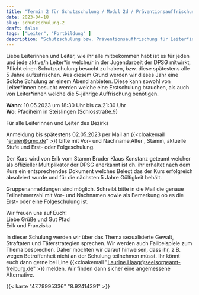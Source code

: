 ```yaml
---
title: "Termin 2 für Schutzschulung / Modul 2d / Präventionsauffrischung"
date: 2023-04-18
slug: schutzschulung-2
draft: false
tags: ["Leiter", "Fortbildung" ]
description: "Schutzschulung bzw. Präventionsauffrischung für Leiter*innen im Bezirk Bodensee"
---
```


Liebe Leiterinnen und Leiter,
wie ihr alle mitbekommen habt ist es für jeden und jede aktive/n Leiter\*in welche/r in der Jugendarbeit der DPSG mitwirkt, Pflicht einen Schutzschulung besucht zu haben, bzw. diese spätestens alle 5 Jahre aufzufrischen. Aus diesem Grund werden wir dieses Jahr eine Solche Schulung an einem Abend anbieten. Diese kann sowohl von Leiter\*innen besucht werden welche eine Erstschulung brauchen, als auch von Leiter*innen welche die 5-jährige Auffrischung benötigen.

**Wann**: 10.05.2023 um 18:30 Uhr bis ca.21:30 Uhr  
**Wo**: Pfadiheim in Steislingen (Schlosstraße.9)

Für alle Leiterinnen und Leiter des Bezirks

Anmeldung bis spätestens 02.05.2023 per Mail an  {{<cloakemail "eruier@gmx.de" >}} bitte mit Vor- und Nachname,Alter , Stamm, aktuelle Stufe und Erst- oder Folgeschulung.

Der Kurs wird von Erik vom Stamm Bruder Klaus Konstanz geteamt welcher als offizieller Multiplikator der DPSG anerkannt ist dh. ihr erhaltet nach dem Kurs ein entsprechendes Dokument welches Belegt das der Kurs erfolgreich absolviert wurde und für die nächsten 5 Jahre Gültigkeit behält.

Gruppenanmeldungen sind möglich. Schreibt bitte in die Mail die genaue Teilnehmerzahl mit Vor- und Nachnamen sowie als Bemerkung ob es die Erst- oder eine Folgeschulung ist.

Wir freuen uns auf Euch!  
Liebe Grüße und Gut Pfad  
Erik und Franziska

In dieser Schulung werden wir über das Thema sexualisierte Gewalt, Straftaten und Täterstrategien sprechen. Wir werden auch Fallbeispiele zum Thema besprechen. Daher möchten wir darauf hinweisen, dass ihr, z.B. wegen Betroffenheit nicht an der Schulung teilnehmen müsst. Ihr könnt euch dann gerne bei Line {{<cloakemail "Laurine.Haag@seelsorgeamt-freiburg.de" >}} melden. Wir finden dann sicher eine angemessene Alternative.

{{< karte "47.79995336" "8.92414391" >}}

